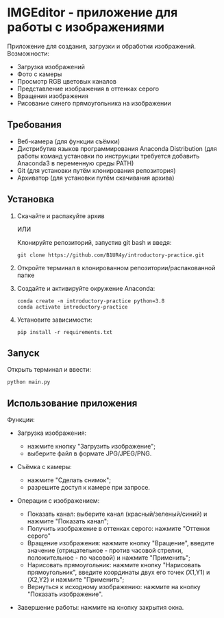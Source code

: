 # IMGEditor - приложение для работы с изображениями
Приложение для создания, загрузки и обработки изображений. Возможности:
- Загрузка изображений
- Фото с камеры
- Просмотр RGB цветовых каналов
- Представление изображения в оттенках серого
- Вращения изображения
- Рисование синего прямоугольника на изображении
## Требования
- Веб-камера (для функции съёмки)
- Дистрибутив языков программирования Anaconda Distribution (для работы команд установки по инструкции требуется добавить Anaconda3 в переменную среды PATH)
- Git (для установки путём клонирования репозитория)
- Архиватор (для установки путём скачивания архива)
## Установка
1. Скачайте и распакуйте архив 

   ИЛИ

   Клонируйте репозиторий, запустив git bash и введя:
   ```
   git clone https://github.com/B1UR4y/introductory-practice.git
   ```
2. Откройте терминал в клонированном репозитории/распакованной папке
3. Создайте и активируйте окружение Anaconda:
   ```
   conda create -n introductory-practice python=3.8
   conda activate introductory-practice
   ```
4. Установите зависимости:
   ```
   pip install -r requirements.txt
   ```

## Запуск
Открыть терминал и ввести:
```
python main.py
```

## Использование приложения
Функции:
- Загрузка изображения:
   - нажмите кнопку "Загрузить изображение";
   - выберите файл в формате JPG/JPEG/PNG.


- Съёмка с камеры:
   - нажмите "Сделать снимок";
   - разрешите доступ к камере при запросе.


- Операции с изображением:
   - Показать канал: 
выберите канал (красный/зеленый/синий) и нажмите "Показать канал";
   - Получить изображение в оттенках серого: нажмите "Оттенки серого"
   - Вращение изображения: 
нажмите кнопку "Вращение", введите значение (отрицательное - против часовой стрелки, положительное - по часовой) и нажмите "Применить";
   - Нарисовать прямоугольник: 
нажмите кнопку "Нарисовать прямоугольник", введите координаты двух его точек (X1,Y1) и (X2,Y2) и нажмите "Применить";
   - Вернуться к исходному изображению:
нажмите на кнопку "Показать изображение".


- Завершение работы: 
нажмите на кнопку закрытия окна.
